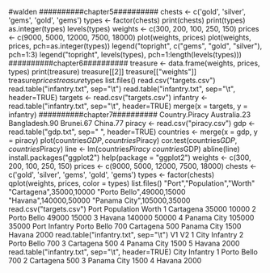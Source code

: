 #walden
##########chapter5##########
chests <- c('gold', 'silver', 'gems', 'gold', 'gems')
types <- factor(chests)
print(chests)
print(types)
as.integer(types)
levels(types)
weights <- c(300, 200, 100, 250, 150)
 prices <- c(9000, 5000, 12000, 7500, 18000)
 plot(weights, prices)
 plot(weights, prices, pch=as.integer(types))
 legend("topright", c("gems", "gold", "silver"), pch=1:3)
 legend("topright", levels(types), pch=1:length(levels(types)))
 ##########chapter6##########
 treasure <- data.frame(weights, prices, types)
 print(treasure)
 treasure[[2]]
 treasure[["weights"]]
 treasure$prices
 treasure$types
 list.files()
 read.csv("targets.csv")
 read.table("infantry.txt", sep="\t")
 read.table("infantry.txt", sep="\t", header=TRUE)
 targets <- read.csv("targets.csv")
 infantry <- read.table("infantry.txt", sep="\t", header=TRUE)
  merge(x = targets, y = infantry)
  ##########chapter7##########
  Country.Piracy
  Australia.23
  Bangladesh.90
  Brunei.67
  China.77
  piracy <- read.csv("piracy.csv")
  gdp <- read.table("gdp.txt", sep="  ", header=TRUE)
  countries <- merge(x = gdp, y = piracy)
  plot(countries$GDP, countries$Piracy)
  cor.test(countries$GDP, countries$Piracy)
  line <- lm(countries$Piracy ~ countries$GDP)
  abline(line)
  install.packages("ggplot2")
  help(package = "ggplot2")
  weights <- c(300, 200, 100, 250, 150)
  prices <- c(9000, 5000, 12000, 7500, 18000)
  chests <- c('gold', 'silver', 'gems', 'gold', 'gems')
  types <- factor(chests)
  qplot(weights, prices, color = types)
  list.files()
"Port","Population","Worth"
"Cartagena",35000,10000
"Porto Bello",49000,15000
"Havana",140000,50000
"Panama City",105000,35000
 read.csv("targets.csv")
Port Population Worth
1   Cartagena      35000 10000
2 Porto Bello      49000 15000
3      Havana     140000 50000
4 Panama City     105000 35000
Port         Infantry
Porto Bello  700
Cartagena    500
Panama City  1500
Havana       2000
 read.table("infantry.txt", sep="\t")
           V1       V2
1        City Infantry
2 Porto Bello      700
3   Cartagena      500
4 Panama City     1500
5      Havana     2000
read.table("infantry.txt", sep="\t", header=TRUE)
         City Infantry
1 Porto Bello      700
2   Cartagena      500
3 Panama City     1500
4      Havana     2000
